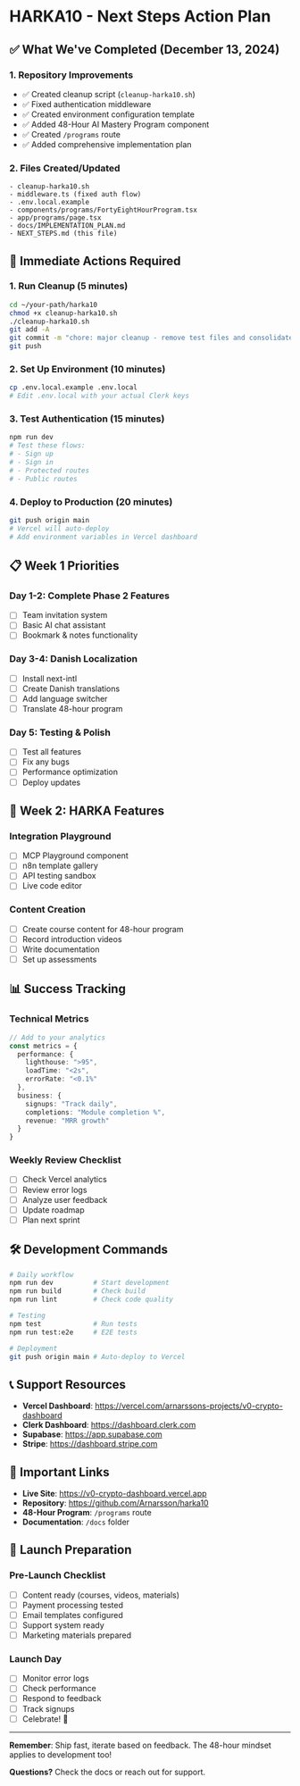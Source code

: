 # HARKA10 - Next Steps Action Plan

## ✅ What We've Completed (December 13, 2024)

### 1. Repository Improvements
- ✅ Created cleanup script (`cleanup-harka10.sh`)
- ✅ Fixed authentication middleware
- ✅ Created environment configuration template
- ✅ Added 48-Hour AI Mastery Program component
- ✅ Created `/programs` route
- ✅ Added comprehensive implementation plan

### 2. Files Created/Updated
```
- cleanup-harka10.sh
- middleware.ts (fixed auth flow)
- .env.local.example
- components/programs/FortyEightHourProgram.tsx
- app/programs/page.tsx
- docs/IMPLEMENTATION_PLAN.md
- NEXT_STEPS.md (this file)
```

## 🚀 Immediate Actions Required

### 1. Run Cleanup (5 minutes)
```bash
cd ~/your-path/harka10
chmod +x cleanup-harka10.sh
./cleanup-harka10.sh
git add -A
git commit -m "chore: major cleanup - remove test files and consolidate auth"
git push
```

### 2. Set Up Environment (10 minutes)
```bash
cp .env.local.example .env.local
# Edit .env.local with your actual Clerk keys
```

### 3. Test Authentication (15 minutes)
```bash
npm run dev
# Test these flows:
# - Sign up
# - Sign in  
# - Protected routes
# - Public routes
```

### 4. Deploy to Production (20 minutes)
```bash
git push origin main
# Vercel will auto-deploy
# Add environment variables in Vercel dashboard
```

## 📋 Week 1 Priorities

### Day 1-2: Complete Phase 2 Features
- [ ] Team invitation system
- [ ] Basic AI chat assistant
- [ ] Bookmark & notes functionality

### Day 3-4: Danish Localization
- [ ] Install next-intl
- [ ] Create Danish translations
- [ ] Add language switcher
- [ ] Translate 48-hour program

### Day 5: Testing & Polish
- [ ] Test all features
- [ ] Fix any bugs
- [ ] Performance optimization
- [ ] Deploy updates

## 🎯 Week 2: HARKA Features

### Integration Playground
- [ ] MCP Playground component
- [ ] n8n template gallery
- [ ] API testing sandbox
- [ ] Live code editor

### Content Creation
- [ ] Create course content for 48-hour program
- [ ] Record introduction videos
- [ ] Write documentation
- [ ] Set up assessments

## 📊 Success Tracking

### Technical Metrics
```typescript
// Add to your analytics
const metrics = {
  performance: {
    lighthouse: ">95",
    loadTime: "<2s",
    errorRate: "<0.1%"
  },
  business: {
    signups: "Track daily",
    completions: "Module completion %",
    revenue: "MRR growth"
  }
}
```

### Weekly Review Checklist
- [ ] Check Vercel analytics
- [ ] Review error logs
- [ ] Analyze user feedback
- [ ] Update roadmap
- [ ] Plan next sprint

## 🛠️ Development Commands

```bash
# Daily workflow
npm run dev          # Start development
npm run build        # Check build
npm run lint         # Check code quality

# Testing
npm test             # Run tests
npm run test:e2e     # E2E tests

# Deployment
git push origin main # Auto-deploy to Vercel
```

## 📞 Support Resources

- **Vercel Dashboard**: https://vercel.com/arnarssons-projects/v0-crypto-dashboard
- **Clerk Dashboard**: https://dashboard.clerk.com
- **Supabase**: https://app.supabase.com
- **Stripe**: https://dashboard.stripe.com

## 🔗 Important Links

- **Live Site**: https://v0-crypto-dashboard.vercel.app
- **Repository**: https://github.com/Arnarsson/harka10
- **48-Hour Program**: `/programs` route
- **Documentation**: `/docs` folder

## 🎉 Launch Preparation

### Pre-Launch Checklist
- [ ] Content ready (courses, videos, materials)
- [ ] Payment processing tested
- [ ] Email templates configured
- [ ] Support system ready
- [ ] Marketing materials prepared

### Launch Day
- [ ] Monitor error logs
- [ ] Check performance
- [ ] Respond to feedback
- [ ] Track signups
- [ ] Celebrate! 🚀

---

**Remember**: Ship fast, iterate based on feedback. The 48-hour mindset applies to development too!

**Questions?** Check the docs or reach out for support.
